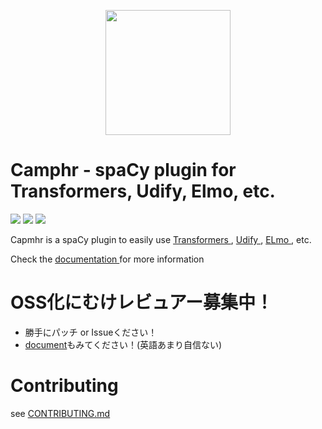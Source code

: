 <p align="center"><img src="https://github.com/PKSHATechnology/bedore-ner/blob/master/img/logoc.svg" width="200" /></p>

# Camphr - spaCy plugin for Transformers, Udify, Elmo, etc.

![](https://github.com/PKSHATechnology/agsnlp_camphr/workflows/test/badge.svg)
![](https://github.com/PKSHATechnology/agsnlp_camphr/workflows/test%20mecab%20and%20juman/badge.svg)
![](https://github.com/PKSHATechnology/agsnlp_camphr/workflows/test%20package/badge.svg)

Capmhr is a spaCy plugin to easily use [Transformers ](https://huggingface.co/transformers/) ,  [Udify ](https://github.com/Hyperparticle/udify), [ELmo ](https://allennlp.org/elmo), etc.

Check the [documentation ](http://camphr-doc.s3-website.ap-northeast-1.amazonaws.com/) for more information

# OSS化にむけレビュアー募集中！

- 勝手にパッチ or Issueください！
- [document]((http://camphr-doc.s3-website.ap-northeast-1.amazonaws.com/))もみてください！(英語あまり自信ない)

# Contributing

see [CONTRIBUTING.md ](./CONTRIBUTING.md)
